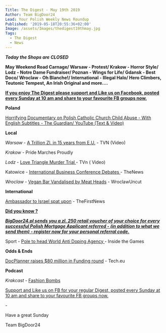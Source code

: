```yaml
---
Title: The Digest - May 19th 2019
Author: Team BigDoor24
Lead: Your Polish Weekly News Roundup
Published: '2019-05-18T20:55:36+02:00'
Image: /assets/Images/thedigest19thmay.jpg
Tags:
  - The Digest
  - News
---
```

_**Today the Shops are CLOSED**_

**May Weekend Road Carnage/ Warsaw - Protest/ Krakow - Horror Style/ Lodz - Notre Dame Fundraiser/ Poznan - Wings for Life/ Gdansk - Best Doco/ Wroclaw - Oh Blanche!/ International - Illegal Halo/ Hero Climbers, Teutonic Tempest, An Irish Original and more....**

[**If you enjoy The Digest please support and Like us on Facebook, posted every Sunday at 10 am and share to your favourite FB groups now.**](https://www.facebook.com/bigdoor24/)

<div class="sharethis-inline-share-buttons"></div>

**Poland**

[Horrifying Documentary on Polish Catholic Church Child Abuse - With English Subtitles  - The Guardian/ YouTube (Text & Video)](https://www.theguardian.com/world/2019/may/17/poland-jail-terms-child-abuse-church-documentary?CMP=Share_AndroidApp_Email)

**Local**

_Warsaw_  - [A Trillion Zl. in 15 years from E.U.](https://www.tvn24.pl/tvn24-news-in-english,157,m/tvn24-s-business-news-from-poland-in-english,936308.html) - TVN (Video)

_Krakow_  - Pride Marches Proudly

_Lodz_ - [Love Triangle Murder Trial ](https://www.tvn24.pl/tvn24-news-in-english,157,m/two-lovers-accused-of-murdering-woman-s-husband-stand-trial,935307.html)- TVn ( Video)

Katowice - [International Business Conference Debates ](http://thenews.pl/1/12/Artykul/419788,Intl-business-conference-in-Poland%E2%80%99s-Katowice) -  TheNews

_Wroclaw_ - [Vegan Bar Vandalised by Meat Heads](http://wroclawuncut.com/2019/05/17/vegan-bar-in-nadodrze-wrecked-by-vandals/) - WroclawUncut

**International**

[Ambassador to Israel spat upon](https://www.thefirstnews.com/article/polands-ambassador-attacked-on-streets-of-tel-aviv-5912) - TheFirstNews

[**Did you know ?**](https://bigdoor24.pl/)

[_**BigDoor24.pl sends you a zl. 250 retail voucher of your choice for every successful Polish Mortgage Applicant referred - (in addition to what we send them) - register now for your personal referral code.**_](https://bigdoor24.pl/)

Sport - [Pole to head World Anti Doping Agency ](https://www.insidethegames.biz/articles/1079379/david-owen-it-would-be-a-mistake-to-underestimate-wadas-new-man-witold-banka)- Inside the Games

**Odds & Ends**

[DocPlanner raises $80 million in Funding round](https://tech.eu/brief/polish-founded-healthcare-platform-docplanner-raises-e80-million/) - Tech.eu

**Podcast**

_Krakcast_ - [Fashion Bombs](https://www.krakcast.pl/e/krakcast-%E2%80%93-news-1557516416/)

[Support and Like us on FB for your regular Digest, posted every Sunday at 10 am and share to your favourite FB groups now.](https://www.facebook.com/bigdoor24/)

<div class="sharethis-inline-share-buttons"></div>

\-

Have a great Sunday

Team BigDoor24
